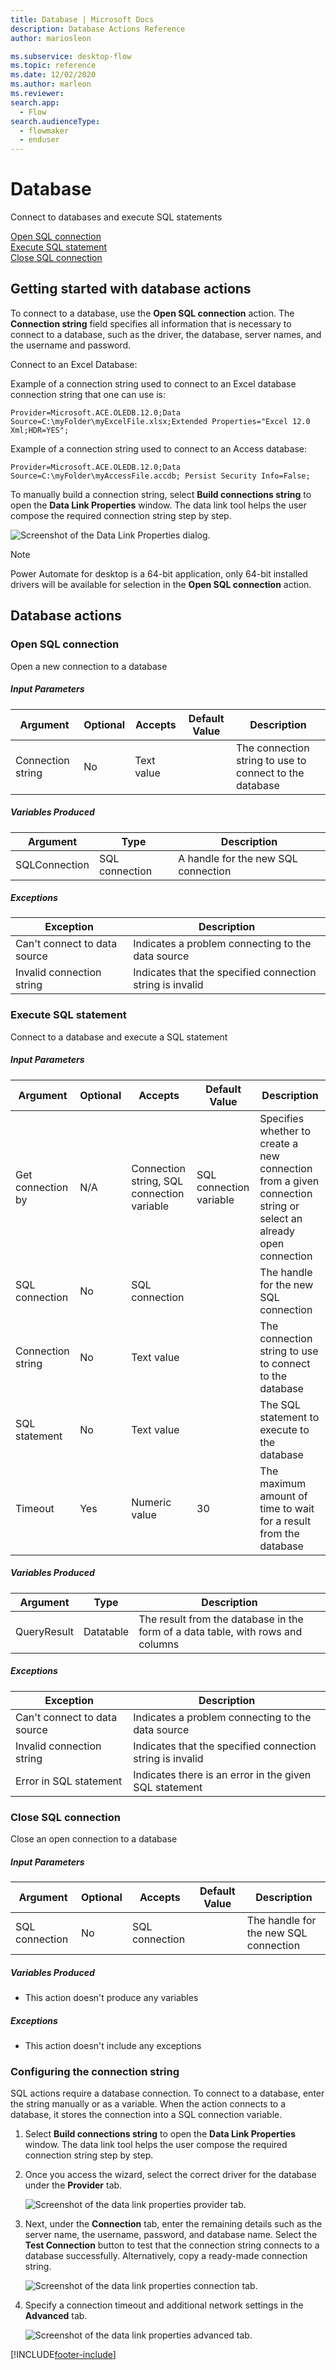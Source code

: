 ```yaml
---
title: Database | Microsoft Docs
description: Database Actions Reference
author: mariosleon

ms.subservice: desktop-flow
ms.topic: reference
ms.date: 12/02/2020
ms.author: marleon
ms.reviewer:
search.app: 
  - Flow
search.audienceType: 
  - flowmaker
  - enduser
---
```


# Database

Connect to databases and execute SQL statements

[Open SQL connection](#connect)  
[Execute SQL statement](#executesqlstatement)  
[Close SQL connection](#close)  

## Getting started with database actions

To connect to a database, use the **Open SQL connection** action. The **Connection string** field specifies all information that is necessary to connect to a database, such as the driver, the database, server names, and the username and password.


Connect to an Excel Database:

Example of a connection string used to connect to an Excel database connection string that one can use is:

```
Provider=Microsoft.ACE.OLEDB.12.0;Data Source=C:\myFolder\myExcelFile.xlsx;Extended Properties="Excel 12.0 Xml;HDR=YES";
```

Example of a connection string used to connect to an Access database:

```
Provider=Microsoft.ACE.OLEDB.12.0;Data Source=C:\myFolder\myAccessFile.accdb; Persist Security Info=False;
```

To manually build a connection string, select **Build connections string** to open the **Data Link Properties** window. The data link tool helps the user compose the required connection string step by step.

![Screenshot of the Data Link Properties dialog.](\media\database\data-link-properties.png)

> [!NOTE]
> Power Automate for desktop is a 64-bit application, only 64-bit installed drivers will be available for selection in the **Open SQL connection** action.

## Database actions

### <a name="connect"></a> Open SQL connection
Open a new connection to a database

##### Input Parameters
|Argument|Optional|Accepts|Default Value|Description|
|-----|-----|-----|-----|-----|
|Connection string|No|Text value||The connection string to use to connect to the database|


##### Variables Produced
|Argument|Type|Description|
|-----|-----|-----|
|SQLConnection|SQL connection|A handle for the new SQL connection|


##### <a name="connect_onerror"></a> Exceptions
|Exception|Description|
|-----|-----|
|Can't connect to data source|Indicates a problem connecting to the data source|
|Invalid connection string|Indicates that the specified connection string is invalid|

### <a name="executesqlstatement"></a> Execute SQL statement
Connect to a database and execute a SQL statement

##### Input Parameters
|Argument|Optional|Accepts|Default Value|Description|
|-----|-----|-----|-----|-----|
|Get connection by|N/A|Connection string, SQL connection variable|SQL connection variable|Specifies whether to create a new connection from a given connection string or select an already open connection|
|SQL connection|No|SQL connection||The handle for the new SQL connection|
|Connection string|No|Text value||The connection string to use to connect to the database|
|SQL statement|No|Text value||The SQL statement to execute to the database|
|Timeout|Yes|Numeric value|30|The maximum amount of time to wait for a result from the database|


##### Variables Produced
|Argument|Type|Description|
|-----|-----|-----|
|QueryResult|Datatable|The result from the database in the form of a data table, with rows and columns|

##### <a name="executesqlstatement_onerror"></a> Exceptions
|Exception|Description|
|-----|-----|
|Can't connect to data source|Indicates a problem connecting to the data source|
|Invalid connection string|Indicates that the specified connection string is invalid|
|Error in SQL statement|Indicates there is an error in the given SQL statement|

### <a name="close"></a> Close SQL connection
Close an open connection to a database

##### Input Parameters
|Argument|Optional|Accepts|Default Value|Description|
|-----|-----|-----|-----|-----|
|SQL connection|No|SQL connection||The handle for the new SQL connection|


##### Variables Produced
- This action doesn't produce any variables

##### <a name="close_onerror"></a> Exceptions
- This action doesn't include any exceptions

### Configuring the connection string
SQL actions require a database connection. To connect to a database, enter the string manually or as a variable. When the action connects to a database, it stores the connection into a SQL connection variable.

1. Select **Build connections string** to open the **Data Link Properties** window. The data link tool helps the user compose the required connection string step by step. 

2. Once you access the wizard, select the correct driver for the database under the **Provider** tab.

   ![Screenshot of the data link properties provider tab.](..\media\database\data-link-properties-provider-tab.png)

3. Next, under the **Connection** tab, enter the remaining details such as the server name, the username, password, and database name. Select the **Test Connection** button to test that the connection string connects to a database successfully. Alternatively, copy a ready-made connection string.

   ![Screenshot of the data link properties connection tab.](..\media\database\data-link-properties-connection-tab.png)

4. Specify a connection timeout and additional network settings in the **Advanced** tab.

   ![Screenshot of the data link properties advanced tab.](..\media\database\data-link-properties-advanced-tab.png)


[!INCLUDE[footer-include](../../includes/footer-banner.md)]